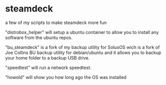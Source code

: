 # steamdeck
a few of my scripts to make steamdeck more fun

"distrobox_helper" will setup a ubuntu container to allow you to install any software from the ubuntu repos.


"bu_steamdeck" is a fork of my backup utility for SolusOS wich is a fork of Joe Collins BU backup utility for debian/ubuntu and it allows you to backup your home folder to a backup USB drive.

"speedtest" will run a network speedtest.

"howold" will show you how long ago the OS was installed
